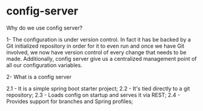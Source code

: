 # config-server

Why do we use config server?

1- The configuration is under version control. In fact it has be backed by a Git initialized repository in order for it to even run and once 
we have Git involved, we now have version control of every change that needs to be made. Additionally, config server give us a centralized 
management point of all our configuration variables.

2- What is a config server

2.1 - It is  a simple spring boot starter project;
2.2 - It's tied directly to a git repository;
2.3 - Loads config on startup and serves it via REST;
2.4 - Provides support for branches and Spring profiles;
